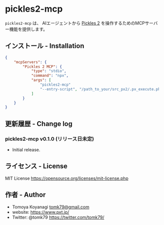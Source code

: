# pickles2-mcp

`pickles2-mcp` は、 AIエージェントから <a href="https://pickles2.com/" target="_blank">Pickles 2</a> を操作するためのMCPサーバー機能を提供します。

## インストール - Installation

```json
{
    "mcpServers": {
		"Pickles 2 MCP": {
			"type": "stdio",
			"command": "npx",
			"args": [
                "pickles2-mcp"
				"--entry-script", "/path_to_your/src_px2/.px_execute.php"
			]
		}
    }
}
```


## 更新履歴 - Change log

### pickles2-mcp v0.1.0 (リリース日未定)

- Initial release.


## ライセンス - License

MIT License https://opensource.org/licenses/mit-license.php


## 作者 - Author

- Tomoya Koyanagi <tomk79@gmail.com>
- website: <https://www.pxt.jp/>
- Twitter: @tomk79 <https://twitter.com/tomk79/>
